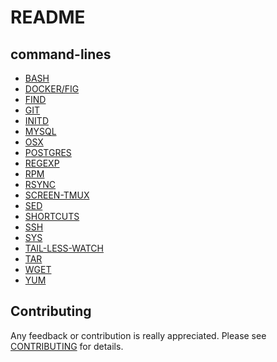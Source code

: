 README
======

command-lines
-------------

* [BASH](BASH.md)
* [DOCKER/FIG](DOCKER-FIG.md)
* [FIND](FIND.md)
* [GIT](GIT.md)
* [INITD](INITD.md)
* [MYSQL](MYSQL.md)
* [OSX](OSX.md)
* [POSTGRES](POSTGRES.md)
* [REGEXP](REGEXP.md)
* [RPM](RPM.md)
* [RSYNC](RSYNC.md)
* [SCREEN-TMUX](SCREEN-TMUX.md)
* [SED](SED.md)
* [SHORTCUTS](SHORTCUTS.md)
* [SSH](SSH.md)
* [SYS](SYS.md)
* [TAIL-LESS-WATCH](TAIL-LESS-WATCH.md)
* [TAR](TAR.md)
* [WGET](WGET.md)
* [YUM](YUM.md)

Contributing
------------

Any feedback or contribution is really appreciated. Please see [CONTRIBUTING](CONTRIBUTING.md) for details.
